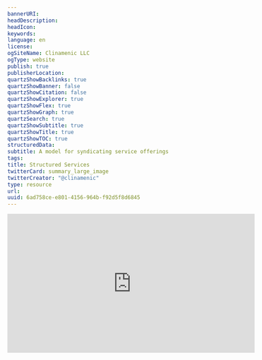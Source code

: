 ```yaml
---
bannerURI:
headDescription:
headIcon:
keywords:
language: en
license:
ogSiteName: Clinamenic LLC
ogType: website
publish: true
publisherLocation:
quartzShowBacklinks: true
quartzShowBanner: false
quartzShowCitation: false
quartzShowExplorer: true
quartzShowFlex: true
quartzShowGraph: true
quartzSearch: true
quartzShowSubtitle: true
quartzShowTitle: true
quartzShowTOC: true
structuredData:
subtitle: A model for syndicating service offerings
tags:
title: Structured Services
twitterCard: summary_large_image
twitterCreator: "@clinamenic"
type: resource
url:
uuid: 6ad758ce-e801-4156-964b-f92d5f8d6845
---
```


<div class="media-wrapper" style="margin-bottom: 1rem;">
    <div class="media-container">
<iframe width="560" height="315" src="https://www.youtube.com/embed/EygpXb3PEVE" title="Service Ontologies Workshop, 21 May 2025" frameborder="0" allow="accelerometer; autoplay; clipboard-write; encrypted-media; gyroscope; picture-in-picture; web-share" allowfullscreen></iframe>
    </div>
</div>
